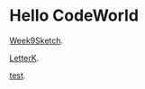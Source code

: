 # Hello CodeWorld

[Week9Sketch](https://kristinegudmundsen.github.io/CodeWords/p5EasyCamTextLayersTestSound/).

[LetterK](https://kristinegudmundsen.github.io/CodeWords/LetterK/).

[test](https://kristinegudmundsen.github.io/CodeWords/MajorProjectSketch2/).

